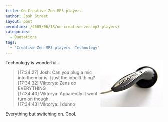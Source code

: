 ```yaml
---
title: On Creative Zen MP3 players
author: Josh Street
layout: post
permalink: /2005/06/18/on-creative-zen-mp3-players/
categories:
  - Quotations
tags:
  - 'Creative Zen MP3 players  Technology'
---
```

<img src='/blog/wp-content/2005/06/138158_9982.jpg' alt='' style='float:right;' />Technology is wonderful&#8230;

> [17:34:27] Josh: Can you plug a mic into them or is it just the inbuilt thing?  
> [17:34:32] Viktorya: Zens do EVERYTHING  
> [17:34:40] Viktorya: Apparently it wont turn on though.  
> [17:34:43] Viktorya: I dunno

Everything but switching on. Cool.